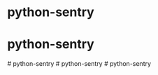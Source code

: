 # python-sentry
# python-sentry
#   p y t h o n - s e n t r y  
 #   p y t h o n - s e n t r y  
 # python-sentry
